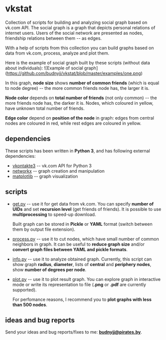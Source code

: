 # vkstat

Collection of scripts for building and analyzing social graph based on vk.com API.
The social graph is a graph that depicts personal relations of internet users.
Users of the social network are presented as nodes, friendship relations between them -- as edges.

With a help of scripts from this collection you can build graphs based on data from vk.com,
process, analyze and plot them.

Here is the example of social graph built by these scripts (without data about individuals):
![Example of social graph]
(https://github.com/budnyjj/vkstat/blob/master/examples/one.png)

In this graph, **node size** shows **number of common friends** (which is equal to node degree) --
the more common friends node has, the larger it is.

**Node color** depends on **total number of friends** (not only common) -- 
the more friends node has, the darker it is. Nodes, which coloured in yellow, 
have unknown total number of friends. 

**Edge color** depend on **position of the node** in graph: edges from central nodes are coloured in
red, while rest edges are coloured in yellow.

## dependencies

These scripts has been written in **Python 3**, and has following external dependencies:
* [vkontakte3](https://github.com/budnyjj/vkontakte3) -- vk.com API for Python 3
* [networkx](https://networkx.github.io/) -- graph creation and manipulation
* [matplotlib](http://matplotlib.org/) -- graph visualization

## scripts

* [get.py](https://github.com/budnyjj/vkstat/blob/master/get.py) -- use it for get data from vk.com.
  You can specify **number of UIDs** and set **recursion level** (get friends of friends). 
  It is possible to use **multiprocessing** to speed-up download.

  Built graph can be stored in **Pickle** or **YAML** format (switch between them by output file extension).

* [process.py](https://github.com/budnyjj/vkstat/blob/master/process.py) -- use it to cut 
  nodes, which have small number of common neighbors in graph. It can be useful to **reduce graph size** 
  and/or **convert graph files between YAML and pickle formats**.

* [info.py](https://github.com/budnyjj/vkstat/blob/master/info.py) -- use it to analyze obtained graph.
  Currently, this script can show graph **radius**, **diameter**, lists of **central** and **periphery nodes**,
  show **number of degrees per node**.

* [plot.py](https://github.com/budnyjj/vkstat/blob/master/plot.py) -- use it to plot result graph.
  You can explore graph in interactive mode or write its representation to file 
  (**.png** or **.pdf** are currently supported). 

  For perfomance reasons, I recommend you to **plot graphs with less than 500 nodes**.

## ideas and bug reports

Send your ideas and bug reports/fixes to me: **budnyjj@pirates.by**.

